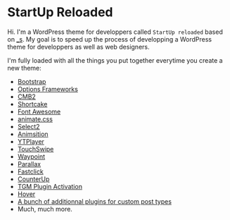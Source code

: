 StartUp Reloaded
===

Hi. I'm a WordPress theme for developpers called `StartUp reloaded` based on [_s](http://underscores.me/). My goal is to speed up the process of developping a WordPress theme for developpers as well as web designers.

I'm fully loaded with all the things you put together everytime you create a new theme:

* [Bootstrap](http://getbootstrap.com/)
* [Options Frameworks](https://github.com/devinsays/options-framework-theme)
* [CMB2](https://github.com/WebDevStudios/cmb2)
* [Shortcake](https://github.com/wp-shortcake/shortcake)
* [Font Awesome](https://fortawesome.github.io/Font-Awesome/)
* [animate.css](https://daneden.github.io/animate.css/)
* [Select2](https://select2.github.io/)
* [Animsition](https://github.com/blivesta/animsition)
* [YTPlayer](https://github.com/pupunzi/jquery.mb.YTPlayer)
* [TouchSwipe](https://github.com/mattbryson/TouchSwipe-Jquery-Plugin)
* [Waypoint](https://github.com/imakewebthings/waypoints)
* [Parallax](http://pixelcog.github.io/parallax.js/)
* [Fastclick](https://github.com/ftlabs/fastclick)
* [CounterUp](https://github.com/bfintal/Counter-Up)
* [TGM Plugin Activation](https://github.com/TGMPA/TGM-Plugin-Activation)
* [Hover](http://ianlunn.github.io/Hover/)
* [A bunch of additionnal plugins for custom post types](https://github.com/yozzi?tab=repositories)
* Much, much more.
